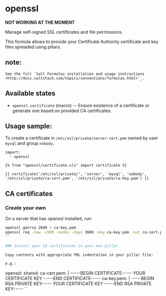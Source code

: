 # openssl

**NOT WORKING AT THE MOMENT**

Manage self-signed SSL certificates and file permissions.

This formula allows to provide your Certificate Authority certificate and key files
spreaded using pillars.


## note:

    See the full `Salt Formulas installation and usage instructions
    <http://docs.saltstack.com/topics/conventions/formulas.html>`_.


## Available states

* `openssl.certificate` (macro) -- Ensure existence of a certificate or generate one based on provided CA certificates.


## Usage sample:

To create a certificate in `/etc/ssl/private/server-cert.pem` owned by user `mysql` and group `nobody`.

    import:
      - openssl

    {% from "openssl/certificate.sls" import certificate %}

    {{ certificate('/etc/ssl/private/', 'server', 'mysql', 'nobody', '/etc/ssl/private/ca-cert.pem', '/etc/ssl/private/ca-key.pem') }}



## CA certificates

### Create your own

On a server that has openssl installed, run:

```bash
openssl genrsa 2048 > ca-key.pem
openssl req -new -x509 -nodes -days 3600 -key ca-key.pem -out ca-cert.pem
``

### Install your CA certificates in your own pillar

Copy contents with appropriate YML indentation in your pillar file:

e.g.:

```
openssl:
  shared:
    ca-cert.pem: |
      -----BEGIN CERTIFICATE-----
      YOUR CERTIFICATE KEY
      -----END CERTIFICATE-----
    ca-key.pem: |
      -----BEGIN RSA PRIVATE KEY-----
      YOUR CERTIFICATE KEY
      -----END RSA PRIVATE KEY-----
``
